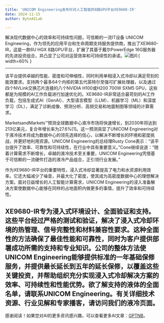 ```yaml
---
title: 'UNICOM Engineering发布针对人工智能的8路GPU平台XE9680-IR'
date: 2024-11-15
author: ByteAILab

---
```


解决现代数据中心的效率和可持续性问题，可信赖的一流IT设备
UNICOM Engineering，作为领先的应用平台和生命周期支持服务提供商，推出了XE9680-IR，这是一款6U HGX 8路GPU平台，扩展了其基于戴尔PowerEdge 16G服务器的先进投资组合，并凸显了公司对运营效率和可持续性的承诺。![图片](https://ai-techpark.com/wp-content/uploads/2024/11/UNICOM-En-960x540.jpg){ width=60% }

---
该平台提供卓越的性能、密度和可伸缩性，同时利用单相浸入式冷却以满足苛刻的能效要求。支持两个最多64个内核的第五代英特尔至强可扩展处理器，以及通过四个NVLink交换芯片连接的八个NVIDIA H100或H200 700W SXM5 GPU，这些都是为规模的AI工作负载进行加速优化的。XE9680-IR非常适合最苛刻的AI工作负载，包括生成式AI（GenAI）、大型语言模型（LLM）、机器学习（ML）和深度学习（DL），满足了诊断成像、预测分析、高频交易和地震制图等领域的计算需求。

MarketsandMarkets™预测全球数据中心液冷市场将快速增长，到2030年将达到213亿美元，复合年增长率为27.6%[1]。这一预测突显了UNICOM Engineering对于液冷技术将成为数据中心的领先选择的信心，以解决不断增长的环境和密度挑战，并更好地利用资源。UNICOM Engineering的总经理Rusty Cone表示：“该平台提升了效率、可靠性和可持续性，在行业中具有重要意义。”Cone继续说道：“随着计算需求不断增长，卓越的液冷技术至关重要，UNICOM Engineering凭借基于可信赖的一流硬件打造的液冷产品组合，正引领行业发展。”

作为XE9680-IR平台的重要特性，浸入式冷却显著提高了电力和水资源利用效率。它还大幅减少了噪音，并最大化了密度，使其成为高密度数据中心的理想解决方案。面对日益增长的人工智能计算需求，UNICOM Engineering的浸入准备解决方案使数据中心能够在同样的占地面积内做更多的事情，提升了效率和可持续性。

XE9680-IR专为浸入式环境设计、全面验证和支持。这些平台经过严格的测试和验证，解决了浸入式冷却环境的热管理、信号完整性和材料兼容性要求。这种全面性的方法确保了最佳性能和可靠性，同时为客户提供部署成功所需的支持和专业知识。公司的整体方法使UNICOM Engineering能够提供标准的一年基础保修服务，并提供最长延长到五年的延长保修，以覆盖这些关键投资，并帮助组织充分实现浸入式冷却解决方案的效率、可持续性和性能优势。欲了解支持的液体的全面名单，请联系UNICOM Engineering。有关详细技术资源、行业见解和专家播客，请访问我们的液冷页面。
---
感谢阅读！如果您对AI的更多资讯感兴趣，可以查看更多AI文章：[GPTNB](https://gptnb.com)。